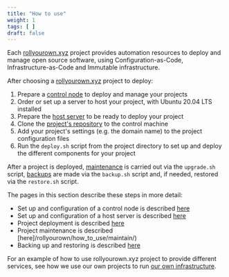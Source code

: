 ```yaml
---
title: "How to use"
weight: 1
tags: [ ]
draft: false
---
```

<!--
SPDX-FileCopyrightText: 2022 Wilfred Nicoll <xyzroller@rollyourown.xyz>
SPDX-License-Identifier: CC-BY-SA-4.0
-->

Each [rollyourown.xyz](https://rollyourown.xyz) project provides automation resources to deploy and manage open source software, using Configuration-as-Code, Infrastructure-as-Code and Immutable infrastructure.

<!--more-->

After choosing a [rollyourown.xyz](https://rollyourown.xyz) project to deploy:

1. Prepare a [control node](/rollyourown/how_to_use/control_node/) to deploy and manage your projects
2. Order or set up a server to host your project, with Ubuntu 20.04 LTS installed
3. Prepare the [host server](/rollyourown/how_to_use/host_server/) to be ready to deploy your project
4. Clone the [project's repository](/rollyourown/projects/) to the control machine
5. Add your project's settings (e.g. the domain name) to the project configuration files
6. Run the `deploy.sh` script from the project directory to set up and deploy the different components for your project

After a project is deployed, [maintenance](/rollyourown/how_to_use/maintain/) is carried out via the `upgrade.sh` script, [backups](/rollyourown/how_to_use/back_up_and_restore/) are made via the `backup.sh` script and, if needed, restored via the `restore.sh` script.

The pages in this section describe these steps in more detail:

* Set up and configuration of a control node is described [here](/rollyourown/how_to_use/control_node/)
* Set up and configuration of a host server is described [here](/rollyourown/how_to_use/host_server/)
* Project deployment is described [here](/rollyourown/how_to_use/deploy/)
* Project maintenance is described [here]/rollyourown/how_to_use/maintain/)
* Backing up and restoring is described [here](/rollyourown/how_to_use/back_up_and_restore/)

For an example of how to use rollyourown.xyz project to provide different services, see how we use our own projects to run [our own infrastructure](/about/our_infrastructure/).

